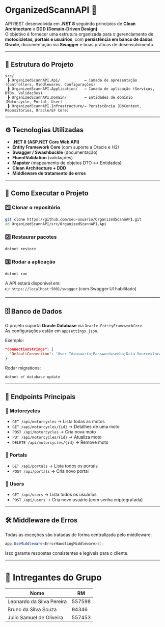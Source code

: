 # OrganizedScannAPI 🚀

API REST desenvolvida em **.NET 8** seguindo princípios de **Clean Architecture** e **DDD (Domain-Driven Design)**.  
O objetivo é fornecer uma estrutura organizada para o gerenciamento de **motocicletas, portais e usuários**, com **persistência em banco de dados Oracle**, documentação via **Swagger** e boas práticas de desenvolvimento.

---

## 📂 Estrutura do Projeto

```
src/
 ┣ OrganizedScannAPI.Api/           → Camada de apresentação (Controllers, Middlewares, Configurações)
 ┣ OrganizedScannAPI.Application/   → Camada de aplicação (Serviços, DTOs, Validações)
 ┣ OrganizedScannAPI.Domain/        → Entidades de domínio (Motorcycle, Portal, User)
 ┣ OrganizedScannAPI.Infrastructure/→ Persistência (DbContext, Repositórios, Oracle/EF Core)
```

---

## ⚙️ Tecnologias Utilizadas

- **.NET 8 (ASP.NET Core Web API)**
- **Entity Framework Core** (com suporte a Oracle e H2)
- **Swagger / Swashbuckle** (documentação)
- **FluentValidation** (validações)
- **Mapster** (mapeamento de objetos DTO ↔ Entidades)
- **Clean Architecture + DDD**
- **Middleware de tratamento de erros**

---

## 🚀 Como Executar o Projeto

### 1️⃣ Clonar o repositório
```bash
git clone https://github.com/seu-usuario/OrganizedScannAPI.git
cd OrganizedScannAPI/src/OrganizedScannAPI.Api
```

### 2️⃣ Restaurar pacotes
```bash
dotnet restore
```

### 3️⃣ Rodar a aplicação
```bash
dotnet run
```

A API estará disponível em:  
👉 `https://localhost:5001/swagger` (com Swagger UI habilitado)

---

## 🗄️ Banco de Dados

O projeto suporta **Oracle Database** via `Oracle.EntityFrameworkCore`.  
As configurações estão em `appsettings.json`.

Exemplo:
```json
"ConnectionStrings": {
  "DefaultConnection": "User Id=usuario;Password=senha;Data Source=localhost:1521/xe"
}
```

Rodar migrations:
```bash
dotnet ef database update
```

---

## 📌 Endpoints Principais

### 🔹 Motorcycles
- `GET /api/motorcycles` → Lista todas as motos  
- `GET /api/motorcycles/{id}` → Detalhes de uma moto  
- `POST /api/motorcycles` → Cria nova moto  
- `PUT /api/motorcycles/{id}` → Atualiza moto  
- `DELETE /api/motorcycles/{id}` → Remove moto  

### 🔹 Portals
- `GET /api/portals` → Lista todos os portais  
- `POST /api/portals` → Cria novo portal  

### 🔹 Users
- `GET /api/users` → Lista todos os usuários  
- `POST /api/users` → Cria novo usuário (com senha criptografada)

---

## 🛠️ Middleware de Erros

Todas as exceções são tratadas de forma centralizada pelo middleware:
```csharp
app.UseMiddleware<ErrorHandlingMiddleware>();
```
Isso garante respostas consistentes e legíveis para o cliente.

---

# 👥 Intregantes do Grupo

| Nome | RM |
|-------|----|
| Leonardo da Silva Pereira | 557598 |
| Bruno da Silva Souza | 94346 |
| Julio Samuel de Oliveira | 557453 |
